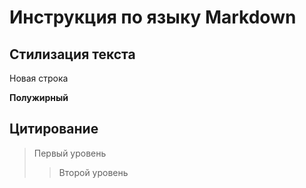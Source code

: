# Инструкция по языку  Markdown

## Стилизация текста

Новая строка

**Полужирный**

## Цитирование
> Первый уровень
>> Второй уровень